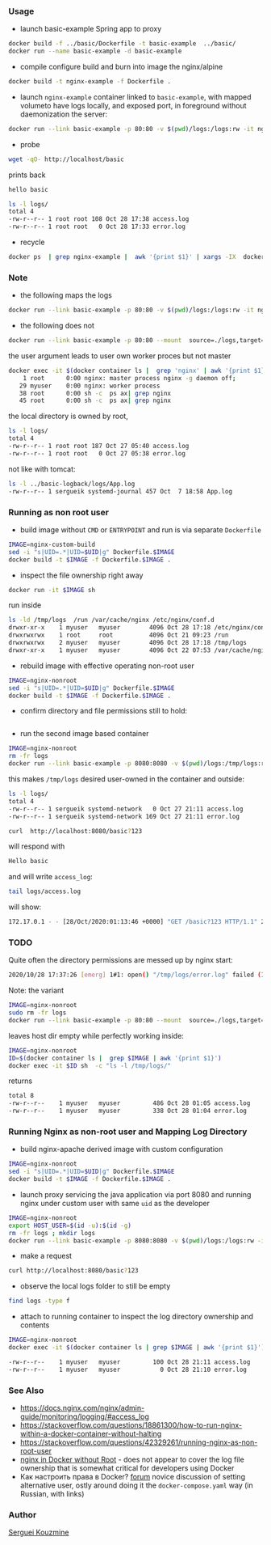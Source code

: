 ### Usage

* launch basic-example Spring app to proxy
```sh
docker build -f ../basic/Dockerfile -t basic-example  ../basic/
docker run --name basic-example -d basic-example
```
* compile configure build and burn into image the nginx/alpine
```sh
docker build -t nginx-example -f Dockerfile .
```
* launch `nginx-example` container linked to `basic-example`, with mapped volumeto have logs locally, and exposed port, in foreground without daemonization the server:
```sh
docker run --link basic-example -p 80:80 -v $(pwd)/logs:/logs:rw -it nginx-example
```
* probe
```sh
wget -qO- http://localhost/basic
```

prints back
```sh
hello basic
```
```sh
ls -l logs/
total 4
-rw-r--r-- 1 root root 108 Oct 28 17:38 access.log
-rw-r--r-- 1 root root   0 Oct 28 17:33 error.log
```
* recycle
```sh
docker ps  | grep nginx-example |  awk '{print $1}' | xargs -IX  docker stop X
```
### Note
* the following maps the logs
```sh
docker run --link basic-example -p 80:80 -v $(pwd)/logs:/logs:rw -it nginx-example
```
* the following does not
```sh
docker run --link basic-example -p 80:80 --mount  source=./logs,target=/logs -it nginx-example
```
the user argument leads to user own worker proces but not master
```sh
docker exec -it $(docker container ls |  grep 'nginx' | awk '{print $1}') sh -c ' ps ax| grep nginx'
    1 root      0:00 nginx: master process nginx -g daemon off;
   29 myuser    0:00 nginx: worker process
   38 root      0:00 sh -c  ps ax| grep nginx
   45 root      0:00 sh -c  ps ax| grep nginx
```
the local directory is owned by root, 
```sh
ls -l logs/
total 4
-rw-r--r-- 1 root root 187 Oct 27 05:40 access.log
-rw-r--r-- 1 root root   0 Oct 27 05:38 error.log
```
not like with tomcat:
```sh
ls -l ../basic-logback/logs/App.log
-rw-r--r-- 1 sergueik systemd-journal 457 Oct  7 18:58 App.log
```
### Running as non root user
 * build image without `CMD` or `ENTRYPOINT` and run is via separate `Dockerfile`
```sh
IMAGE=nginx-custom-build
sed -i "s|UID=.*|UID=$UID|g" Dockerfile.$IMAGE
docker build -t $IMAGE -f Dockerfile.$IMAGE .
```
 * inspect the file ownership right away
```sh
docker run -it $IMAGE sh
```
run inside
```sh
ls -ld /tmp/logs  /run /var/cache/nginx /etc/nginx/conf.d
drwxr-xr-x    1 myuser   myuser        4096 Oct 28 17:18 /etc/nginx/conf.d
drwxrwxrwx    1 root     root          4096 Oct 21 09:23 /run
drwxrwxrwx    2 myuser   myuser        4096 Oct 28 17:18 /tmp/logs
drwxr-xr-x    1 myuser   myuser        4096 Oct 22 07:53 /var/cache/nginx
```
 * rebuild image with effective operating non-root user
```sh
IMAGE=nginx-nonroot
sed -i "s|UID=.*|UID=$UID|g" Dockerfile.$IMAGE
docker build -t $IMAGE -f Dockerfile.$IMAGE .
```
* confirm directory and file permissions still to hold:
```sh
```
* run the second image based container
```sh
IMAGE=nginx-nonroot
rm -fr logs
docker run --link basic-example -p 8080:8080 -v $(pwd)/logs:/tmp/logs:rw -it $IMAGE
```

this makes `/tmp/logs` desired user-owned in the container and outside:

```sh
ls -l logs/
total 4
-rw-r--r-- 1 sergueik systemd-network   0 Oct 27 21:11 access.log
-rw-r--r-- 1 sergueik systemd-network 169 Oct 27 21:11 error.log
```

```sh
curl  http://localhost:8080/basic?123
```
will respond with
```sh
Hello basic
```
and will write `access_log`:
```sh
tail logs/access.log 
```
will show:
```sh
172.17.0.1 - - [28/Oct/2020:01:13:46 +0000] "GET /basic?123 HTTP/1.1" 200 171 "-" "curl/7.58.0" "-"
```
### TODO

Quite often the directory  permissions are messed up by nginx start:
```sh
2020/10/28 17:37:26 [emerg] 1#1: open() "/tmp/logs/error.log" failed (13: Permission denied)
```
Note: the variant
```sh
IMAGE=nginx-nonroot
sudo rm -fr logs
docker run --link basic-example -p 80:80 --mount  source=./logs,target=/logs -it nginx-example
```

leaves host dir empty
while perfectly working inside:
```sh
IMAGE=nginx-nonroot
ID=$(docker container ls |  grep $IMAGE | awk '{print $1}')
docker exec -it $ID sh  -c "ls -l /tmp/logs/"
```
returns
```sh
total 8
-rw-r--r--    1 myuser   myuser         486 Oct 28 01:05 access.log
-rw-r--r--    1 myuser   myuser         338 Oct 28 01:04 error.log
```
### Running Nginx as non-root user and Mapping Log Directory
* build nginx-apache derived image with custom configuration
```sh
IMAGE=nginx-nonroot
sed -i "s|UID=.*|UID=$UID|g" Dockerfile.$IMAGE
docker build -t $IMAGE -f Dockerfile.$IMAGE .
```
* launch proxy servicing the java application via port 8080 and running nginx under custom user with same `uid` as the developer
```sh
IMAGE=nginx-nonroot
export HOST_USER=$(id -u):$(id -g)
rm -fr logs ; mkdir logs
docker run --link basic-example -p 8080:8080 -v $(pwd)/logs:/logs:rw -it $IMAGE
```
* make a  request
```sh
curl http://localhost:8080/basic?123
```
* observe the local logs folder to still be empty
```sh
find logs -type f
```
* attach to running container to inspect the log directory ownership and contents
```sh
IMAGE=nginx-nonroot
docker exec -it $(docker container ls | grep $IMAGE | awk '{print $1}') sh -c 'ls -l /tmp/logs/'
```
```sh
-rw-r--r--    1 myuser   myuser         100 Oct 28 21:11 access.log
-rw-r--r--    1 myuser   myuser           0 Oct 28 21:10 error.log
```

### See Also
  * https://docs.nginx.com/nginx/admin-guide/monitoring/logging/#access_log
  * https://stackoverflow.com/questions/18861300/how-to-run-nginx-within-a-docker-container-without-halting
  * https://stackoverflow.com/questions/42329261/running-nginx-as-non-root-user
  * [nginx in Docker without Root](http://pjdietz.com/2016/08/28/nginx-in-docker-without-root.html) - does not appear to cover the log file ownership that is somewhat critical for developers using Docker
  *  Как настроить права в Docker? [forum](https://qna.habr.com/q/872915) novice discussion of setting alternative user, ostly around doing it the `docker-compose.yaml` way (in Russian, with links)

### Author
[Serguei Kouzmine](kouzmine_serguei@yahoo.com)

